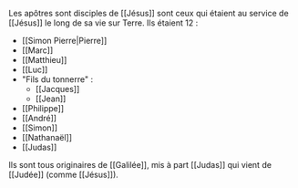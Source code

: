 Les apôtres sont disciples de [[Jésus]] sont ceux qui étaient au service de [[Jésus]] le long de sa vie sur Terre. Ils étaient 12 :
- [[Simon Pierre|Pierre]]
- [[Marc]]
- [[Matthieu]]
- [[Luc]]
- "Fils du tonnerre" :
	- [[Jacques]]
	- [[Jean]]
- [[Philippe]]
- [[André]]
- [[Simon]]
- [[Nathanaël]]
- [[Judas]]

Ils sont tous originaires de [[Galilée]], mis à part [[Judas]] qui vient de [[Judée]] (comme [[Jésus]]).